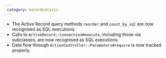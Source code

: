 ```yaml
---
 category: minorAnalysis
---
```

* The Active Record query methods `reorder` and `count_by_sql` are now recognised as SQL executions.
* Calls to `ActiveRecord::Connection#execute`, including those via subclasses, are now recognised as SQL executions.
* Data flow through `ActionController::Parameters#require` is now tracked properly.